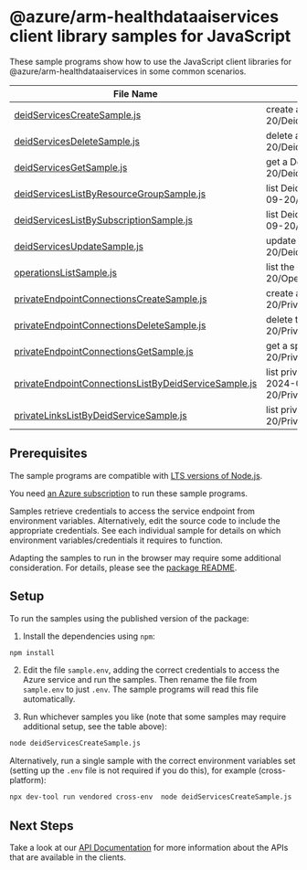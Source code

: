 # @azure/arm-healthdataaiservices client library samples for JavaScript

These sample programs show how to use the JavaScript client libraries for @azure/arm-healthdataaiservices in some common scenarios.

| **File Name**                                                                                             | **Description**                                                                                                                                         |
| --------------------------------------------------------------------------------------------------------- | ------------------------------------------------------------------------------------------------------------------------------------------------------- |
| [deidServicesCreateSample.js][deidservicescreatesample]                                                   | create a DeidService x-ms-original-file: 2024-09-20/DeidServices_Create_MaximumSet_Gen.json                                                             |
| [deidServicesDeleteSample.js][deidservicesdeletesample]                                                   | delete a DeidService x-ms-original-file: 2024-09-20/DeidServices_Delete_MaximumSet_Gen.json                                                             |
| [deidServicesGetSample.js][deidservicesgetsample]                                                         | get a DeidService x-ms-original-file: 2024-09-20/DeidServices_Get_MaximumSet_Gen.json                                                                   |
| [deidServicesListByResourceGroupSample.js][deidserviceslistbyresourcegroupsample]                         | list DeidService resources by resource group x-ms-original-file: 2024-09-20/DeidServices_ListByResourceGroup_MaximumSet_Gen.json                        |
| [deidServicesListBySubscriptionSample.js][deidserviceslistbysubscriptionsample]                           | list DeidService resources by subscription ID x-ms-original-file: 2024-09-20/DeidServices_ListBySubscription_MaximumSet_Gen.json                        |
| [deidServicesUpdateSample.js][deidservicesupdatesample]                                                   | update a DeidService x-ms-original-file: 2024-09-20/DeidServices_Update_MaximumSet_Gen.json                                                             |
| [operationsListSample.js][operationslistsample]                                                           | list the operations for the provider x-ms-original-file: 2024-09-20/Operations_List_MaximumSet_Gen.json                                                 |
| [privateEndpointConnectionsCreateSample.js][privateendpointconnectionscreatesample]                       | create a Private endpoint connection x-ms-original-file: 2024-09-20/PrivateEndpointConnections_Create_MaximumSet_Gen.json                               |
| [privateEndpointConnectionsDeleteSample.js][privateendpointconnectionsdeletesample]                       | delete the private endpoint connection x-ms-original-file: 2024-09-20/PrivateEndpointConnections_Delete_MaximumSet_Gen.json                             |
| [privateEndpointConnectionsGetSample.js][privateendpointconnectionsgetsample]                             | get a specific private connection x-ms-original-file: 2024-09-20/PrivateEndpointConnections_Get_MaximumSet_Gen.json                                     |
| [privateEndpointConnectionsListByDeidServiceSample.js][privateendpointconnectionslistbydeidservicesample] | list private endpoint connections on the given resource x-ms-original-file: 2024-09-20/PrivateEndpointConnections_ListByDeidService_MaximumSet_Gen.json |
| [privateLinksListByDeidServiceSample.js][privatelinkslistbydeidservicesample]                             | list private links on the given resource x-ms-original-file: 2024-09-20/PrivateLinks_ListByDeidService_MaximumSet_Gen.json                              |

## Prerequisites

The sample programs are compatible with [LTS versions of Node.js](https://github.com/nodejs/release#release-schedule).

You need [an Azure subscription][freesub] to run these sample programs.

Samples retrieve credentials to access the service endpoint from environment variables. Alternatively, edit the source code to include the appropriate credentials. See each individual sample for details on which environment variables/credentials it requires to function.

Adapting the samples to run in the browser may require some additional consideration. For details, please see the [package README][package].

## Setup

To run the samples using the published version of the package:

1. Install the dependencies using `npm`:

```bash
npm install
```

2. Edit the file `sample.env`, adding the correct credentials to access the Azure service and run the samples. Then rename the file from `sample.env` to just `.env`. The sample programs will read this file automatically.

3. Run whichever samples you like (note that some samples may require additional setup, see the table above):

```bash
node deidServicesCreateSample.js
```

Alternatively, run a single sample with the correct environment variables set (setting up the `.env` file is not required if you do this), for example (cross-platform):

```bash
npx dev-tool run vendored cross-env  node deidServicesCreateSample.js
```

## Next Steps

Take a look at our [API Documentation][apiref] for more information about the APIs that are available in the clients.

[deidservicescreatesample]: https://github.com/Azure/azure-sdk-for-js/blob/main/sdk/healthdataaiservices/arm-healthdataaiservices/samples/v1/javascript/deidServicesCreateSample.js
[deidservicesdeletesample]: https://github.com/Azure/azure-sdk-for-js/blob/main/sdk/healthdataaiservices/arm-healthdataaiservices/samples/v1/javascript/deidServicesDeleteSample.js
[deidservicesgetsample]: https://github.com/Azure/azure-sdk-for-js/blob/main/sdk/healthdataaiservices/arm-healthdataaiservices/samples/v1/javascript/deidServicesGetSample.js
[deidserviceslistbyresourcegroupsample]: https://github.com/Azure/azure-sdk-for-js/blob/main/sdk/healthdataaiservices/arm-healthdataaiservices/samples/v1/javascript/deidServicesListByResourceGroupSample.js
[deidserviceslistbysubscriptionsample]: https://github.com/Azure/azure-sdk-for-js/blob/main/sdk/healthdataaiservices/arm-healthdataaiservices/samples/v1/javascript/deidServicesListBySubscriptionSample.js
[deidservicesupdatesample]: https://github.com/Azure/azure-sdk-for-js/blob/main/sdk/healthdataaiservices/arm-healthdataaiservices/samples/v1/javascript/deidServicesUpdateSample.js
[operationslistsample]: https://github.com/Azure/azure-sdk-for-js/blob/main/sdk/healthdataaiservices/arm-healthdataaiservices/samples/v1/javascript/operationsListSample.js
[privateendpointconnectionscreatesample]: https://github.com/Azure/azure-sdk-for-js/blob/main/sdk/healthdataaiservices/arm-healthdataaiservices/samples/v1/javascript/privateEndpointConnectionsCreateSample.js
[privateendpointconnectionsdeletesample]: https://github.com/Azure/azure-sdk-for-js/blob/main/sdk/healthdataaiservices/arm-healthdataaiservices/samples/v1/javascript/privateEndpointConnectionsDeleteSample.js
[privateendpointconnectionsgetsample]: https://github.com/Azure/azure-sdk-for-js/blob/main/sdk/healthdataaiservices/arm-healthdataaiservices/samples/v1/javascript/privateEndpointConnectionsGetSample.js
[privateendpointconnectionslistbydeidservicesample]: https://github.com/Azure/azure-sdk-for-js/blob/main/sdk/healthdataaiservices/arm-healthdataaiservices/samples/v1/javascript/privateEndpointConnectionsListByDeidServiceSample.js
[privatelinkslistbydeidservicesample]: https://github.com/Azure/azure-sdk-for-js/blob/main/sdk/healthdataaiservices/arm-healthdataaiservices/samples/v1/javascript/privateLinksListByDeidServiceSample.js
[apiref]: https://learn.microsoft.com/javascript/api/@azure/arm-healthdataaiservices?view=azure-node-preview
[freesub]: https://azure.microsoft.com/free/
[package]: https://github.com/Azure/azure-sdk-for-js/tree/main/sdk/healthdataaiservices/arm-healthdataaiservices/README.md
